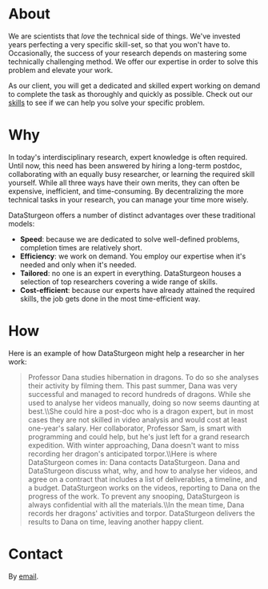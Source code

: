 # About

We are scientists that _love_ the technical side of things. We've invested years perfecting a very specific skill-set, so that you won't have to. Occasionally, the success of your research depends on mastering some technically challenging method. We offer our expertise in order to solve this problem and elevate your work. 

As our client, you will get a dedicated and skilled expert working on demand to complete the task as thoroughly and quickly as possible. Check out our [skills](/skills) to see if we can help you solve your specific problem.  


# Why

In today's interdisciplinary research, expert knowledge is often required. Until now, this need has been answered by hiring a long-term postdoc, collaborating with an equally busy researcher, or learning the required skill yourself. While all three ways have their own merits, they can often be expensive, inefficient, and time-consuming. By decentralizing the more technical tasks in your research, you can manage your time more wisely.  

DataSturgeon offers a number of distinct advantages over these traditional models:

* **Speed**: because we are dedicated to solve well-defined problems, completion times are relatively short.
* **Efficiency**: we work on demand. You employ our expertise when it's needed and only when it's needed.
* **Tailored**: no one is an expert in everything. DataSturgeon houses a selection of top researchers covering a wide range of skills.
* **Cost-efficient**: because our experts have already attained the required skills, the job gets done in the most time-efficient way.

# How

Here is an example of how DataSturgeon might help a researcher in her work:

> Professor Dana studies hibernation in dragons. To do so she analyses their activity by filming them. This past summer, Dana was very successful and managed to record hundreds of dragons. While she used to analyse her videos manually, doing so now seems daunting at best.\\\\She could hire a post-doc who is a dragon expert, but in most cases they are not skilled in video analysis and would cost at least one-year's salary. Her collaborator, Professor Sam, is smart with programming and could help, but he's just left for a grand research expedition. With winter approaching, Dana doesn't want to miss recording her dragon's anticipated torpor.\\\\Here is where DataSturgeon comes in: Dana contacts DataSturgeon. Dana and DataSturgeon discuss what, why, and how to analyse her videos, and agree on a contract that includes a list of deliverables, a timeline, and a budget. DataSturgeon works on the videos, reporting to Dana on the progress of the work. To prevent any snooping, DataSturgeon is always confidential with all the materials.\\\\In the mean time, Dana records her dragons' activities and torpor. DataSturgeon delivers the results to Dana on time, leaving another happy client.

# Contact

By [email](mailto:datasturgeon@gmail.com).
